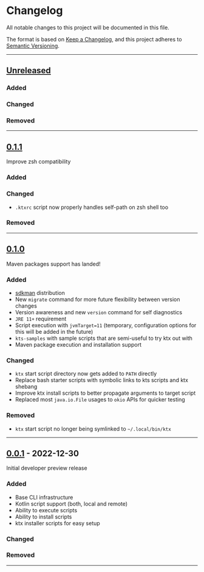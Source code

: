 # Changelog

All notable changes to this project will be documented in this file.

The format is based on [Keep a Changelog](https://keepachangelog.com/en/1.0.0/),
and this project adheres to [Semantic Versioning](https://semver.org/spec/v2.0.0.html).

---

## [Unreleased]

### Added

### Changed

### Removed

---

## [0.1.1]

Improve zsh compatibility

### Added

### Changed

- `.ktxrc` script now properly handles self-path on zsh shell too

### Removed

---

## [0.1.0]

Maven packages support has landed!

### Added

- [sdkman](https://sdkman.io) distribution
- New `migrate` command for more future flexibility between version changes
- Version awareness and new `version` command for self diagnostics
- `JRE 11+` requirement
- Script execution with `jvmTarget=11` (temporary, configuration options for this will be added in the future)
- `kts-samples` with sample scripts that are semi-useful to try ktx out with
- Maven package execution and installation support

### Changed

- `ktx` start script directory now gets added to `PATH` directly
- Replace bash starter scripts with symbolic links to kts scripts and ktx shebang
- Improve ktx install scripts to better propagate arguments to target script
- Replaced most `java.io.File` usages to `okio` APIs for quicker testing

### Removed

- `ktx` start script no longer being symlinked to `~/.local/bin/ktx`

---

## [0.0.1] - 2022-12-30

Initial developer preview release

### Added

- Base CLI infrastructure
- Kotlin script support (both, local and remote)
- Ability to execute scripts
- Ability to install scripts
- ktx installer scripts for easy setup

### Changed

### Removed

---

[Unreleased]: https://github.com/mpetuska/ktx/compare/0.1.1...HEAD

[0.1.1]: https://github.com/mpetuska/ktx/compare/0.1.0...0.1.1

[0.1.0]: https://github.com/mpetuska/ktx/compare/0.0.1...0.1.0

[0.0.1]: https://github.com/mpetuska/ktx/releases/tag/0.0.1